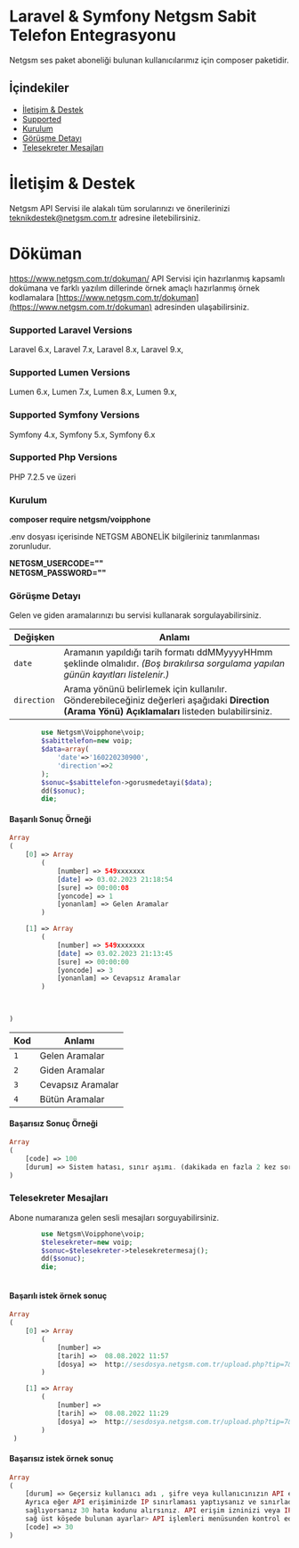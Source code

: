




# Laravel & Symfony Netgsm Sabit Telefon Entegrasyonu

Netgsm ses paket aboneliği bulunan kullanıcılarımız için composer paketidir.  
## İçindekiler
- [İletişim & Destek](#i̇letişim--destek)
- [Supported](#Supported-Laravel-Versions)
- [Kurulum](#kurulum)
- [Görüşme Detayı](#görüşme-detayı)
- [Telesekreter Mesajları](#telesekreter-mesajları)
# İletişim & Destek

 Netgsm API Servisi ile alakalı tüm sorularınızı ve önerilerinizi teknikdestek@netgsm.com.tr adresine iletebilirsiniz.


# Döküman 
https://www.netgsm.com.tr/dokuman/
 API Servisi için hazırlanmış kapsamlı dokümana ve farklı yazılım dillerinde örnek amaçlı hazırlanmış örnek kodlamalara 
 [https://www.netgsm.com.tr/dokuman](https://www.netgsm.com.tr/dokuman) adresinden ulaşabilirsiniz.


### Supported Laravel Versions

Laravel 6.x, Laravel 7.x, Laravel 8.x, Laravel 9.x, 

### Supported Lumen Versions

Lumen 6.x, Lumen 7.x, Lumen 8.x, Lumen 9.x, 

### Supported Symfony Versions

Symfony 4.x, Symfony 5.x, Symfony 6.x

### Supported Php Versions

PHP 7.2.5 ve üzeri

### Kurulum

<b>composer require netgsm/voipphone</b>

.env  dosyası içerisinde NETGSM ABONELİK bilgileriniz tanımlanması zorunludur.  

<b>NETGSM_USERCODE=""</b>  
<b>NETGSM_PASSWORD=""</b>  

### Görüşme Detayı

Gelen ve giden aramalarınızı bu servisi kullanarak sorgulayabilirsiniz.

<table>
<thead>
<tr>
<th>Değişken</th>
<th>Anlamı</th>
</tr>
</thead>
<tbody>

<tr>
<td><code>date</code></td>
<td>Aramanın yapıldığı tarih formatı ddMMyyyyHHmm şeklinde olmalıdır.  <em>(Boş bırakılırsa sorgulama yapılan günün kayıtları listelenir.)</em></td>
</tr>
<tr>
<td><code>direction</code></td>
<td>Arama yönünü belirlemek için kullanılır. Gönderebileceğiniz değerleri aşağıdaki <strong>Direction (Arama Yönü) Açıklamaları</strong> listeden bulabilirsiniz.</td>
</tr>
</tbody>
</table>




```php    
        use Netgsm\Voipphone\voip;
        $sabittelefon=new voip;
        $data=array(
            'date'=>'160220230900',
            'direction'=>2
        );     
        $sonuc=$sabittelefon->gorusmedetayi($data);
        dd($sonuc);
        die;
```

#### Başarılı Sonuç Örneği

```php
Array
(
    [0] => Array
        (
            [number] => 549xxxxxxx
            [date] => 03.02.2023 21:18:54
            [sure] => 00:00:08
            [yoncode] => 1
            [yonanlam] => Gelen Aramalar
        )

    [1] => Array
        (
            [number] => 549xxxxxxx
            [date] => 03.02.2023 21:13:45
            [sure] => 00:00:00
            [yoncode] => 3
            [yonanlam] => Cevapsız Aramalar
        )

   

)
```
<table>
<thead>
<tr>
<th>Kod</th>
<th>Anlamı</th>
</tr>
</thead>
<tbody>
<tr>
<td><code>1</code></td>
<td>Gelen Aramalar</td>
</tr>
<tr>
<td><code>2</code></td>
<td>Giden Aramalar</td>
</tr>
<tr>
<td><code>3</code></td>
<td>Cevapsız Aramalar</td>
</tr>
<tr>
<td><code>4</code></td>
<td>Bütün Aramalar</td>
</tr>
</tbody>
</table>

#### Başarısız Sonuç Örneği

```php
Array
(
    [code] => 100
    [durum] => Sistem hatası, sınır aşımı. (dakikada en fazla 2 kez sorgulanabilir.)
)
```




### Telesekreter Mesajları

Abone numaranıza gelen sesli mesajları sorguyabilirsiniz.

```php     
        use Netgsm\Voipphone\voip;
        $telesekreter=new voip;
        $sonuc=$telesekreter->telesekretermesaj();
        dd($sonuc);
        die;
        
```

####  Başarılı istek örnek sonuç
```php
Array
(
    [0] => Array
        (
            [number] =>  
            [tarih] =>  08.08.2022 11:57 
            [dosya] =>  http://sesdosya.netgsm.com.tr/upload.php?tip=7&a=24f4431869f3d493271eb8s212vs....... 
        )

    [1] => Array
        (
            [number] =>  
            [tarih] =>  08.08.2022 11:29 
            [dosya] =>  http://sesdosya.netgsm.com.tr/upload.php?tip=7&a=24f44318xasavs3.....
        )
 )
```
####  Başarısız istek örnek sonuç

```php
Array
(
    [durum] => Geçersiz kullanıcı adı , şifre veya kullanıcınızın API erişim izninin olmadığını gösterir.  
    Ayrıca eğer API erişiminizde IP sınırlaması yaptıysanız ve sınırladığınız ip dışında gönderim  
    sağlıyorsanız 30 hata kodunu alırsınız. API erişim izninizi veya IP sınırlamanızı , web arayüzümüzden;  
    sağ üst köşede bulunan ayarlar> API işlemleri menüsunden kontrol edebilirsiniz.
    [code] => 30
)

```
